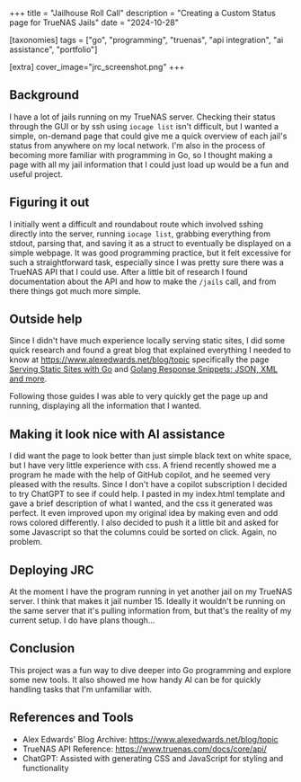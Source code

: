 +++
title = "Jailhouse Roll Call"
description = "Creating a Custom Status page for TrueNAS Jails"
date = "2024-10-28"

[taxonomies] 
tags = ["go", "programming", "truenas", "api integration", "ai assistance", "portfolio"]

[extra]
cover_image="jrc_screenshot.png"
+++

## Background

I have a lot of jails running on my TrueNAS server.  Checking their status through the GUI or by ssh using `iocage list` isn't difficult, but I wanted a simple, on-demand page that could give me a quick overview of each jail's status from anywhere on my local network.  I'm also in the process of becoming more familiar with programming in Go, so I thought making a page with all my jail information that I could just load up would be a fun and useful project.

## Figuring it out

I initially went a difficult and roundabout route which involved sshing directly into the server, running `iocage list`, grabbing everything from stdout, parsing that, and saving it as a struct to eventually be displayed on a simple webpage.  It was good programming practice, but it felt excessive for such a straightforward task, especially since I was pretty sure there was a TrueNAS API that I could use.  After a little bit of research I found documentation about the API and how to make the `/jails` call, and from there things got much more simple.

## Outside help

Since I didn't have much experience locally serving static sites, I did some quick research and found a great blog that explained everything I needed to know at <https://www.alexedwards.net/blog/topic> specifically the page [Serving Static Sites with Go](https://www.alexedwards.net/blog/serving-static-sites-with-go) and [Golang Response Snippets: JSON, XML and more](https://www.alexedwards.net/blog/golang-response-snippets).

Following those guides I was able to very quickly get the page up and running, displaying all the information that I wanted.

## Making it look nice with AI assistance

I did want the page to look better than just simple black text on white space, but I have very little experience with css.  A friend recently showed me a program he made with the help of GitHub copilot, and he seemed very pleased with the results.  Since I don't have a copilot subscription I decided to try ChatGPT to see if could help.  I pasted in my index.html template and gave a brief description of what I wanted, and the css it generated was perfect.  It even improved upon my original idea by making even and odd rows colored differently.  I also decided to push it a little bit and asked for some Javascript so that the columns could be sorted on click.  Again, no problem.

## Deploying JRC

At the moment I have the program running in yet another jail on my TrueNAS server.  I think that makes it jail number 15.  Ideally it wouldn't be running on the same server that it's pulling information from, but that's the reality of my current setup.  I do have plans though...

## Conclusion

This project was a fun way to dive deeper into Go programming and explore some new tools.  It also showed me how handy AI can be for quickly handling tasks that I'm unfamiliar with.

## References and Tools

- Alex Edwards' Blog Archive: <https://www.alexedwards.net/blog/topic>
- TrueNAS API Reference: <https://www.truenas.com/docs/core/api/>
- ChatGPT: Assisted with generating CSS and JavaScript for styling and functionality

